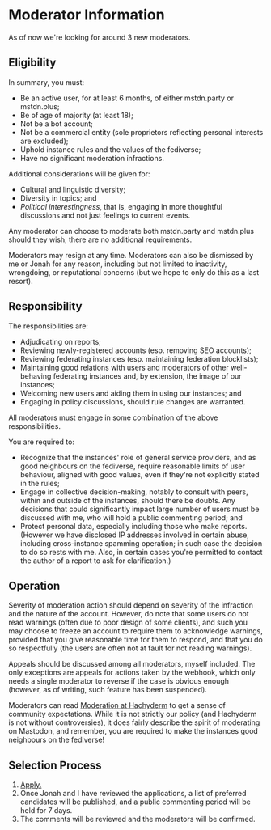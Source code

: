 # Moderator Information

As of now we're looking for around 3 new moderators.

## Eligibility

In summary, you must:

* Be an active user, for at least 6 months, of either mstdn.party or mstdn.plus;
* Be of age of majority (at least 18);
* Not be a bot account;
* Not be a commercial entity (sole proprietors reflecting personal interests are excluded);
* Uphold instance rules and the values of the fediverse;
* Have no significant moderation infractions.

Additional considerations will be given for:

* Cultural and linguistic diversity;
* Diversity in topics; and
* *Political interestingness*, that is, engaging in more thoughtful discussions and not just feelings to current events.

Any moderator can choose to moderate both mstdn.party and mstdn.plus should they wish, there are no additional requirements.

Moderators may resign at any time. Moderators can also be dismissed by me or Jonah for any reason, including but not limited to inactivity, wrongdoing, or reputational concerns (but we hope to only do this as a last resort).

## Responsibility

The responsibilities are:

* Adjudicating on reports;
* Reviewing newly-registered accounts (esp. removing SEO accounts);
* Reviewing federating instances (esp. maintaining federation blocklists);
* Maintaining good relations with users and moderators of other well-behaving federating instances and, by extension, the image of our instances;
* Welcoming new users and aiding them in using our instances; and
* Engaging in policy discussions, should rule changes are warranted.

All moderators must engage in some combination of the above responsibilities.

You are required to:

* Recognize that the instances' role of general service providers, and as good neighbours on the fediverse, require reasonable limits of user behaviour, aligned with good values, even if they're not explicitly stated in the rules;
* Engage in collective decision-making, notably to consult with peers, within and outside of the instances, should there be doubts. Any decisions that could significantly impact large number of users must be discussed with me, who will hold a public commenting period; and
* Protect personal data, especially including those who make reports. (However we have disclosed IP addresses involved in certain abuse, including cross-instance spamming operation; in such case the decision to do so rests with me. Also, in certain cases you're permitted to contact the author of a report to ask for clarification.)

## Operation

Severity of moderation action should depend on severity of the infraction and the nature of the account. However, do note that some users do not read warnings (often due to poor design of some clients), and such you may choose to freeze an account to require them to acknowledge warnings, provided that you give reasonable time for them to respond, and that you do so respectfully (the users are often not at fault for not reading warnings).

Appeals should be discussed among all moderators, myself included. The only exceptions are appeals for actions taken by the webhook, which only needs a single moderator to reverse if the case is obvious enough (however, as of writing, such feature has been suspended).

Moderators can read [Moderation at Hachyderm](https://community.hachyderm.io/docs/moderation/) to get a sense of community expectations. While it is not strictly our policy (and Hachyderm is not without controversies), it does fairly describe the spirit of moderating on Mastodon, and remember, you are required to make the instances good neighbours on the fediverse!

## Selection Process

1. [Apply.](https://docs.triplebit.net/form/#/2/form/view/qV4wFx2nJNOI5Ak3wiL+UJaGEX3xW9K0q4Df77AtCxA/)
2. Once Jonah and I have reviewed the applications, a list of preferred candidates will be published, and a public commenting period will be held for 7 days.
3. The comments will be reviewed and the moderators will be confirmed.
